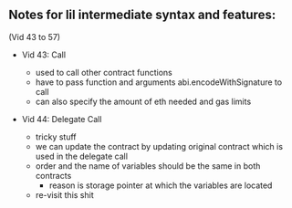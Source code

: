 ## Notes for lil intermediate syntax and features:

(Vid 43 to 57)

- Vid 43: Call

  - used to call other contract functions
  - have to pass function and arguments abi.encodeWithSignature to call
  - can also specify the amount of eth needed and gas limits

- Vid 44: Delegate Call
  - tricky stuff
  - we can update the contract by updating original contract which is used in the delegate call
  - order and the name of variables should be the same in both contracts
    - reason is storage pointer at which the variables are located
  - re-visit this shit
